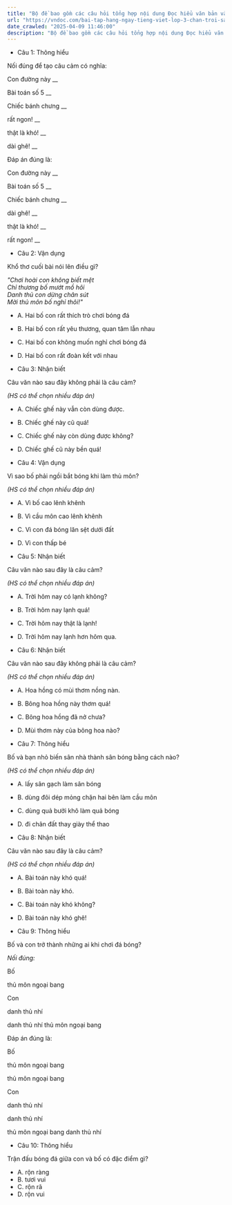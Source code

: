 ```yaml
---
title: "Bộ đề bao gồm các câu hỏi tổng hợp nội dung Đọc hiểu văn bản và Luyện từ và câu được học ở Tuần 24 trong chương trình Tiếng Việt lớp 3 Tập 2 Chân trời sáng tạo."
url: "https://vndoc.com/bai-tap-hang-ngay-tieng-viet-lop-3-chan-troi-sang-tao-tuan-24-thu-3-336832"
date_crawled: "2025-04-09 11:46:00"
description: "Bộ đề bao gồm các câu hỏi tổng hợp nội dung Đọc hiểu văn bản và Luyện từ và câu được học ở Tuần 24 trong chương trình Tiếng Việt lớp 3 Tập 2 Chân trời sáng tạo."
---
```


* Câu 1:  Thông hiểu

Nối đúng để tạo câu cảm có nghĩa:

Con đường này  __

Bài toán số 5 __

Chiếc bánh chưng __

rất ngon! __

thật là khó! __

dài ghê! __

Đáp án đúng là:

Con đường này __

Bài toán số 5 __

Chiếc bánh chưng __

dài ghê! __

thật là khó! __

rất ngon! __

* Câu 2: Vận dụng

Khổ thơ cuối bài nói lên điều gì?

_"Chơi hoài con không biết mệt_  
 _Chỉ thương bố mướt mồ hôi_  
 _Danh thủ con dừng chân sút_  
 _Mời thủ môn bố nghỉ thôi!"_

  * A. Hai bố con rất thích trò chơi bóng đá 
  * B. Hai bố con rất yêu thương, quan tâm lẫn nhau 
  * C. Hai bố con không muốn nghỉ chơi bóng đá 
  * D. Hai bố con rất đoàn kết với nhau 



* Câu 3:  Nhận biết

Câu văn nào sau đây không phải là câu cảm?

_(HS có thể chọn nhiều đáp án)_

  * A. Chiếc ghế này vẫn còn dùng được. 
  * B. Chiếc ghế này cũ quá! 
  * C. Chiếc ghế này còn dùng được không? 
  * D. Chiếc ghế cũ này bền quá! 



* Câu 4:  Vận dụng

Vì sao bố phải ngồi bắt bóng khi làm thủ môn?

_(HS có thể chọn nhiều đáp án)_

  * A. Vì bố cao lênh khênh 
  * B. Vì cầu môn cao lênh khênh 
  * C. Vì con đá bóng lăn sệt dưới đất 
  * D. Vì con thấp bé 



* Câu 5:  Nhận biết

Câu văn nào sau đây là câu cảm?

_(HS có thể chọn nhiều đáp án)_

  * A. Trời hôm nay có lạnh không? 
  * B. Trời hôm nay lạnh quá! 
  * C. Trời hôm nay thật là lạnh! 
  * D. Trời hôm nay lạnh hơn hôm qua. 



* Câu 6:  Nhận biết

Câu văn nào sau đây không phải là câu cảm?

_(HS có thể chọn nhiều đáp án)_

  * A. Hoa hồng có mùi thơm nồng nàn. 
  * B. Bông hoa hồng này thơm quá! 
  * C. Bông hoa hồng đã nở chưa? 
  * D. Mùi thơm này của bông hoa nào? 



* Câu 7:  Thông hiểu

Bố và bạn nhỏ biến sân nhà thành sân bóng bằng cách nào?

_(HS có thể chọn nhiều đáp án)_

  * A. lấy sân gạch làm sân bóng 
  * B. dùng đôi dép mỏng chặn hai bên làm cầu môn 
  * C. dùng quả bưởi khô làm quả bóng 
  * D. đi chân đất thay giày thể thao 



* Câu 8:  Nhận biết

Câu văn nào sau đây là câu cảm?

_(HS có thể chọn nhiều đáp án)_

  * A. Bài toán này khó quá! 
  * B. Bài toàn này khó. 
  * C. Bài toán này khó không? 
  * D. Bài toán này khó ghê! 



* Câu 9:  Thông hiểu

Bố và con trở thành những ai khi chơi đá bóng?

_Nối đúng:_

Bố 

thủ môn ngoại bang 

Con 

danh thủ nhí 

danh thủ nhí  thủ môn ngoại bang 

Đáp án đúng là:

Bố 

thủ môn ngoại bang 

thủ môn ngoại bang 

Con 

danh thủ nhí 

danh thủ nhí 

thủ môn ngoại bang  danh thủ nhí 

* Câu 10:  Thông hiểu

Trận đấu bóng đá giữa con và bố có đặc điểm gì?

  * A. rộn ràng 
  * B. tươi vui 
  * C. rộn rã 
  * D. rộn vui 


